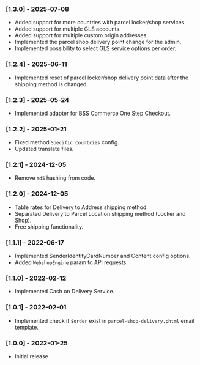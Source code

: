 ### [1.3.0] - 2025-07-08
- Added support for more countries with parcel locker/shop services.
- Added support for multiple GLS accounts.
- Added support for multiple custom origin addresses.
- Implemented the parcel shop delivery point change for the admin.
- Implemented possibility to select GLS service options per order.

### [1.2.4] - 2025-06-11
- Implemented reset of parcel locker/shop delivery point data after the shipping method is changed.

### [1.2.3] - 2025-05-24
- Implemented adapter for BSS Commerce One Step Checkout.

### [1.2.2] - 2025-01-21
- Fixed method `Specific Countries` config.
- Updated translate files.

### [1.2.1] - 2024-12-05
- Remove `md5` hashing from code.

### [1.2.0] - 2024-12-05
- Table rates for Delivery to Address shipping method.
- Separated Delivery to Parcel Location shipping method (Locker and Shop).
- Free shipping functionality.

### [1.1.1] - 2022-06-17
- Implemented SenderIdentityCardNumber and Content config options.
- Added `WebshopEngine` param to API requests.

### [1.1.0] - 2022-02-12
- Implemented Cash on Delivery Service.

### [1.0.1] - 2022-02-01
- Implemented check if `$order` exist in `parcel-shop-delivery.phtml` email template.

### [1.0.0] - 2022-01-25
- Initial release
